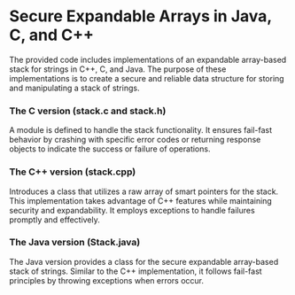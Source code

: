 # Secure Expandable Arrays in Java, C, and C++

The provided code includes implementations of an expandable array-based stack for strings in C++, C, and Java. The purpose of these implementations is to create a secure and reliable data structure for storing and manipulating a stack of strings.

### The C version (stack.c and stack.h)
A module is defined to handle the stack functionality. It ensures fail-fast behavior by crashing with specific error codes or returning response objects to indicate the success or failure of operations.

### The C++ version (stack.cpp) 
Introduces a class that utilizes a raw array of smart pointers for the stack. This implementation takes advantage of C++ features while maintaining security and expandability. It employs exceptions to handle failures promptly and effectively.

### The Java version (Stack.java)
The Java version provides a class for the secure expandable array-based stack of strings. Similar to the C++ implementation, it follows fail-fast principles by throwing exceptions when errors occur.